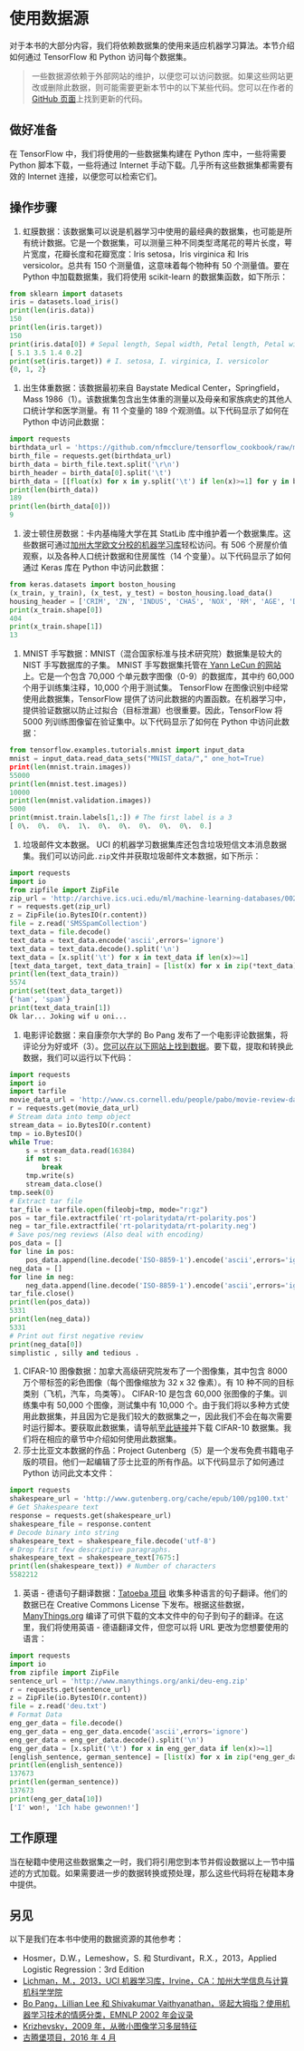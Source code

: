 # 使用数据源

对于本书的大部分内容，我们将依赖数据集的使用来适应机器学习算法。本节介绍如何通过 TensorFlow 和 Python 访问每个数据集。

> 一些数据源依赖于外部网站的维护，以便您可以访问数据。如果这些网站更改或删除此数据，则可能需要更新本节中的以下某些代码。您可以在作者的[ GitHub 页面](https://github.com/nfmcclure/tensorflow_cookbook)上找到更新的代码。

## 做好准备

在 TensorFlow 中，我们将使用的一些数据集构建在 Python 库中，一些将需要 Python 脚本下载，一些将通过 Internet 手动下载。几乎所有这些数据集都需要有效的 Internet 连接，以便您可以检索它们。

## 操作步骤

1.  虹膜数据：该数据集可以说是机器学习中使用的最经典的数据集，也可能是所有统计数据。它是一个数据集，可以测量三种不同类型鸢尾花的萼片长度，萼片宽度，花瓣长度和花瓣宽度：Iris setosa，Iris virginica 和 Iris versicolor。总共有 150 个测量值，这意味着每个物种有 50 个测量值。要在 Python 中加载数据集，我们将使用 scikit-learn 的数据集函数，如下所示：

```py
from sklearn import datasets 
iris = datasets.load_iris() 
print(len(iris.data)) 
150 
print(len(iris.target)) 
150 
print(iris.data[0]) # Sepal length, Sepal width, Petal length, Petal width 
[ 5.1 3.5 1.4 0.2] 
print(set(iris.target)) # I. setosa, I. virginica, I. versicolor 
{0, 1, 2} 
```

1.  出生体重数据：该数据最初来自 Baystate Medical Center，Springfield，Mass 1986（1）。该数据集包含出生体重的测量以及母亲和家族病史的其他人口统计学和医学测量。有 11 个变量的 189 个观测值。以下代码显示了如何在 Python 中访问此数据：

```py
import requests
birthdata_url = 'https://github.com/nfmcclure/tensorflow_cookbook/raw/master/01_Introduction/07_Working_with_Data_Sources/birthweight_data/birthweight.dat' 
birth_file = requests.get(birthdata_url) 
birth_data = birth_file.text.split('\r\n') 
birth_header = birth_data[0].split('\t') 
birth_data = [[float(x) for x in y.split('\t') if len(x)>=1] for y in birth_data[1:] if len(y)>=1]
print(len(birth_data)) 
189 
print(len(birth_data[0])) 
9
```

1.  波士顿住房数据：卡内基梅隆大学在其 StatLib 库中维护着一个数据集库。这些数据可通过[加州大学欧文分校的机器学习库](https://archive.ics.uci.edu/ml/index.php)轻松访问。有 506 个房屋价值观察，以及各种人口统计数据和住房属性（14 个变量）。以下代码显示了如何通过 Keras 库在 Python 中访问此数据：

```py
from keras.datasets import boston_housing
(x_train, y_train), (x_test, y_test) = boston_housing.load_data()
housing_header = ['CRIM', 'ZN', 'INDUS', 'CHAS', 'NOX', 'RM', 'AGE', 'DIS', 'RAD', 'TAX', 'PTRATIO', 'B', 'LSTAT', 'MEDV'] 
print(x_train.shape[0]) 
404 
print(x_train.shape[1]) 
13 
```

1.  MNIST 手写数据：MNIST（混合国家标准与技术研究院）数据集是较大的 NIST 手写数据库的子集。 MNIST 手写数据集托管在[ Yann LeCun 的网站](https://yann.lecun.com/exdb/mnist/)上。它是一个包含 70,000 个单元数字图像（0-9）的数据库，其中约 60,000 个用于训练集注释，10,000 个用于测试集。 TensorFlow 在图像识别中经常使用此数据集，TensorFlow 提供了访问此数据的内置函数。在机器学习中，提供验证数据以防止过拟合（目标泄漏）也很重要。因此，TensorFlow 将 5000 列训练图像留在验证集中。以下代码显示了如何在 Python 中访问此数据：

```py
from tensorflow.examples.tutorials.mnist import input_data 
mnist = input_data.read_data_sets("MNIST_data/"," one_hot=True) 
print(len(mnist.train.images)) 
55000 
print(len(mnist.test.images)) 
10000 
print(len(mnist.validation.images)) 
5000 
print(mnist.train.labels[1,:]) # The first label is a 3 
[ 0\.  0\.  0\.  1\.  0\.  0\.  0\.  0\.  0\.  0.] 
```

1.  垃圾邮件文本数据。 UCI 的机器学习数据集库还包含垃圾短信文本消息数据集。我们可以访问此`.zip`文件并获取垃圾邮件文本数据，如下所示：

```py
import requests 
import io 
from zipfile import ZipFile 
zip_url = 'http://archive.ics.uci.edu/ml/machine-learning-databases/00228/smsspamcollection.zip' 
r = requests.get(zip_url) 
z = ZipFile(io.BytesIO(r.content)) 
file = z.read('SMSSpamCollection') 
text_data = file.decode() 
text_data = text_data.encode('ascii',errors='ignore') 
text_data = text_data.decode().split('\n') 
text_data = [x.split('\t') for x in text_data if len(x)>=1] 
[text_data_target, text_data_train] = [list(x) for x in zip(*text_data)] 
print(len(text_data_train)) 
5574 
print(set(text_data_target)) 
{'ham', 'spam'} 
print(text_data_train[1]) 
Ok lar... Joking wif u oni... 
```

1.  电影评论数据：来自康奈尔大学的 Bo Pang 发布了一个电影评论数据集，将评论分为好或坏（3）。[您可以在以下网站上找到数据](http://www.cs.cornell.edu/people/pabo/movie-review-data/)。要下载，提取和转换此数据，我们可以运行以下代码：

```py
import requests 
import io 
import tarfile 
movie_data_url = 'http://www.cs.cornell.edu/people/pabo/movie-review-data/rt-polaritydata.tar.gz' 
r = requests.get(movie_data_url) 
# Stream data into temp object 
stream_data = io.BytesIO(r.content) 
tmp = io.BytesIO() 
while True: 
    s = stream_data.read(16384) 
    if not s: 
        break 
    tmp.write(s) 
    stream_data.close() 
tmp.seek(0) 
# Extract tar file 
tar_file = tarfile.open(fileobj=tmp, mode="r:gz") 
pos = tar_file.extractfile('rt-polaritydata/rt-polarity.pos') 
neg = tar_file.extractfile('rt-polaritydata/rt-polarity.neg') 
# Save pos/neg reviews (Also deal with encoding) 
pos_data = [] 
for line in pos: 
    pos_data.append(line.decode('ISO-8859-1').encode('ascii',errors='ignore').decode()) 
neg_data = [] 
for line in neg: 
    neg_data.append(line.decode('ISO-8859-1').encode('ascii',errors='ignore').decode()) 
tar_file.close() 
print(len(pos_data)) 
5331 
print(len(neg_data)) 
5331 
# Print out first negative review 
print(neg_data[0]) 
simplistic , silly and tedious . 
```

1.  CIFAR-10 图像数据：加拿大高级研究院发布了一个图像集，其中包含 8000 万个带标签的彩色图像（每个图像缩放为 32 x 32 像素）。有 10 种不同的目标类别（飞机，汽车，鸟类等）。 CIFAR-10 是包含 60,000 张图像的子集。训练集中有 50,000 个图像，测试集中有 10,000 个。由于我们将以多种方式使用此数据集，并且因为它是我们较大的数据集之一，因此我们不会在每次需要时运行脚本。要获取此数据集，请导航至[此链接](http://www.cs.toronto.edu/~kriz/cifar.html)并下载 CIFAR-10 数据集。我们将在相应的章节中介绍如何使用此数据集。
2.  莎士比亚文本数据的作品：Project Gutenberg（5）是一个发布免费书籍电子版的项目。他们一起编辑了莎士比亚的所有作品。以下代码显示了如何通过 Python 访问此文本文件：

```py
import requests 
shakespeare_url = 'http://www.gutenberg.org/cache/epub/100/pg100.txt' 
# Get Shakespeare text 
response = requests.get(shakespeare_url) 
shakespeare_file = response.content 
# Decode binary into string 
shakespeare_text = shakespeare_file.decode('utf-8') 
# Drop first few descriptive paragraphs. 
shakespeare_text = shakespeare_text[7675:] 
print(len(shakespeare_text)) # Number of characters 
5582212
```

1.  英语 - 德语句子翻译数据：[Tatoeba 项目](http://tatoeba.org) 收集多种语言的句子翻译。他们的数据已在 Creative Commons License 下发布。根据这些数据，[ManyThings.org](http://www.manythings.org) 编译了可供下载的文本文件中的句子到句子的翻译。在这里，我们将使用英语 - 德语翻译文件，但您可以将 URL 更改为您想要使用的语言：

```py
import requests 
import io 
from zipfile import ZipFile 
sentence_url = 'http://www.manythings.org/anki/deu-eng.zip' 
r = requests.get(sentence_url) 
z = ZipFile(io.BytesIO(r.content)) 
file = z.read('deu.txt') 
# Format Data 
eng_ger_data = file.decode() 
eng_ger_data = eng_ger_data.encode('ascii',errors='ignore') 
eng_ger_data = eng_ger_data.decode().split('\n') 
eng_ger_data = [x.split('\t') for x in eng_ger_data if len(x)>=1] 
[english_sentence, german_sentence] = [list(x) for x in zip(*eng_ger_data)] 
print(len(english_sentence)) 
137673 
print(len(german_sentence)) 
137673 
print(eng_ger_data[10]) 
['I' won!, 'Ich habe gewonnen!'] 
```

## 工作原理

当在秘籍中使用这些数据集之一时，我们将引用您到本节并假设数据以上一节中描述的方式加载。如果需要进一步的数据转换或预处理，那么这些代码将在秘籍本身中提供。

## 另见

以下是我们在本书中使用的数据资源的其他参考：

*   Hosmer，D.W.，Lemeshow，S. 和 Sturdivant，R.X.，2013，Applied Logistic Regression：3rd Edition
*   [Lichman，M.，2013，UCI 机器学习库，Irvine，CA：加州大学信息与计算机科学学院](http://archive.ics.uci.edu/ml)
*   [Bo Pang，Lillian Lee 和 Shivakumar Vaithyanathan，竖起大拇指？使用机器学习技术的情感分类，EMNLP 2002 年会议录](http://www.cs.cornell.edu/people/pabo/movie-review-data/)
*   [Krizhevsky，2009 年，从微小图像学习多层特征](http://www.cs.toronto.edu/~kriz/cifar.html)
*   [古腾堡项目，2016 年 4 月](http://www.gutenberg.org/)